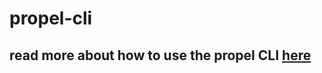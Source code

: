 # propel-cli

## read more about how to use the propel CLI [here](http://node-propel.github.io/propel-cli)
